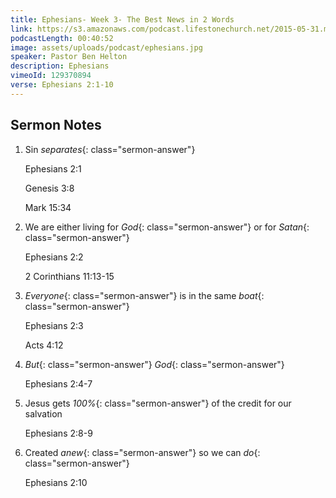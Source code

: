 ```yaml
---
title: Ephesians- Week 3- The Best News in 2 Words
link: https://s3.amazonaws.com/podcast.lifestonechurch.net/2015-05-31.mp3
podcastLength: 00:40:52
image: assets/uploads/podcast/ephesians.jpg
speaker: Pastor Ben Helton
description: Ephesians
vimeoId: 129370894
verse: Ephesians 2:1-10
---
```


## Sermon Notes

1. Sin *separates*{: class="sermon-answer"}

    Ephesians 2:1

	Genesis 3:8

	Mark 15:34

1. We are either living for *God*{: class="sermon-answer"} or for *Satan*{: class="sermon-answer"}

    Ephesians 2:2

	2 Corinthians 11:13-15

1. *Everyone*{: class="sermon-answer"} is in the same *boat*{: class="sermon-answer"}

    Ephesians 2:3

	Acts 4:12

1. *But*{: class="sermon-answer"} *God*{: class="sermon-answer"}

    Ephesians 2:4-7

1. Jesus gets *100%*{: class="sermon-answer"} of the credit for our salvation

    Ephesians 2:8-9

1. Created *anew*{: class="sermon-answer"} so we can *do*{: class="sermon-answer"}

    Ephesians 2:10
